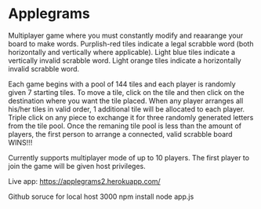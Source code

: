 # Applegrams

Multiplayer game where you must constantly modify and reaarange your board to make words. Purplish-red tiles indicate a legal scrabble word (both horizontally and vertically where applicable). Light blue tiles indicate a vertically invalid scrabble word. Light orange tiles indicate a horizontally invalid scrabble word.

Each game begins with a pool of 144 tiles and each player is randomly given 7 starting tiles. To move a tile, click on the tile and then click on the destination where you want the tile placed. When any player arranges all his/her tiles in valid order, 1 additional tile will be allocated to each player. Triple click on any piece to exchange it for three randomly generated letters from the tile pool. Once the remaning tile pool is less than the amount of players, the first person to arrange a connected, valid scrabble board WINS!!!

Currently supports multiplayer mode of up to 10 players. The first player to join the game will be given host privileges.

Live app: https://applegrams2.herokuapp.com/


Github soruce for local host 3000
npm install
node app.js
